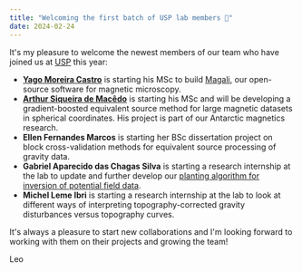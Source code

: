 ```yaml
---
title: "Welcoming the first batch of USP lab members 🎉"
date: 2024-02-24
---
```


It's my pleasure to welcome the newest members of our team who have joined us
at [USP][usp] this year:

* [**Yago Moreira Castro**](../team#YagoMCastro) is starting his MSc to build
  [Magali](https://www.fatiando.org/magali/), our open-source software for
  magnetic microscopy.
* [**Arthur Siqueira de Macêdo**](../team#arthursmacedo) is starting his MSc
  and will be developing a gradient-boosted equivalent source method for large
  magnetic datasets in spherical coordinates. His project is part of our
  Antarctic magnetics research.
* **Ellen Fernandes Marcos** is starting her BSc dissertation project on block
  cross-validation methods for equivalent source processing of gravity data.
* **Gabriel Aparecido das Chagas Silva** is starting a research internship at
  the lab to update and further develop our [planting algorithm for inversion
  of potential field data](https://github.com/pinga-lab/paper-planting-densities).
* **Michel Leme Ibri** is starting a research internship at
  the lab to look at different ways of interpreting topography-corrected
  gravity disturbances versus topography curves.

It's always a pleasure to start new collaborations and I'm looking forward to
working with them on their projects and growing the team!

Leo

[usp]: https://www.iag.usp.br/
